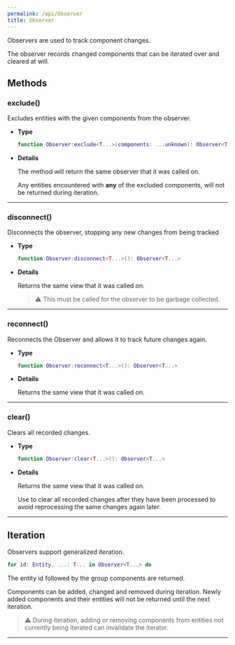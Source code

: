 ```yaml
---
permalink: /api/Observer
title: Observer
---
```


Observers are used to track component changes.

The observer records changed components that can be iterated over and cleared at will.

## Methods

### exclude()

Excludes entities with the given components from the observer.

- **Type**

    ```lua
    function Observer:exclude<T...>(components: ...unknown): Observer<T...>
    ```

- **Details**

    The method will return the same observer that it was called on.

    Any entities encountered with **any** of the excluded components, will not be returned during iteration.

---

### disconnect()

Disconnects the observer, stopping any new changes from being tracked

- **Type**

    ```lua
    function Observer:disconnect<T...>(): Observer<T...>
    ```

- **Details**

    Returns the same view that it was called on.

    > ⚠️ This must be called for the observer to be garbage collected.

---

### reconnect()

Reconnects the Observer and allows it to track future changes again.

- **Type**

    ```lua
    function Observer:reconnect<T...>(): Observer<T...>
    ```

- **Details**

    Returns the same view that it was called on.

---

### clear()

Clears all recorded changes.

- **Type**

    ```lua
    function Observer:clear<T...>(): Observer<T...>
    ```

- **Details**

    Returns the same view that it was called on.

    Use to clear all recorded changes after they have been processed to avoid reprocessing the same changes again later.

---

## Iteration

Observers support generalized iteration.

```lua
for id: Entity, ...: T... in Observer<T...> do
```

The entity id followed by the group components are returned.

Components can be added, changed and removed during iteration. Newly added components and their entities will not be returned until the next iteration.

> ⚠️ During iteration, adding or removing components from entities not currently being iterated can invalidate the iterator.

---
